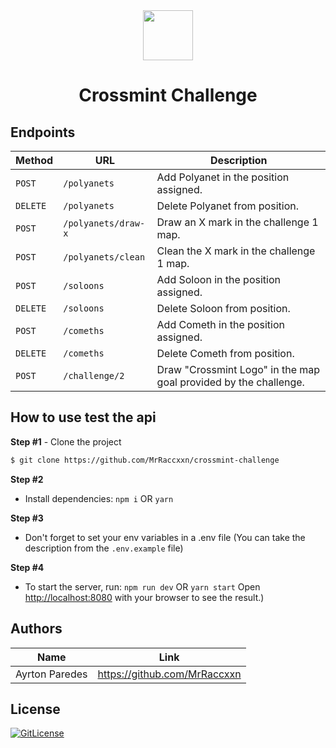 <!-- Designed for ETHGlobal hackathon 02.2023-->
<div id="header" align="center">
  <img src="https://crossmint.notion.site/image/https%3A%2F%2Fs3-us-west-2.amazonaws.com%2Fsecure.notion-static.com%2F417d76e9-184b-42f5-87dd-f50da23b0359%2Fcrossmint-logo-green.svg?table=block&id=99693d4b-5468-4200-84e8-e60a9dc00d0a&spaceId=d0f95547-f516-4746-9a98-cfb9535377c4&userId=&cache=v2" width="80"/>
</div>
  <h1 align="center">Crossmint Challenge</h1>

## Endpoints

| Method   | URL                                      | Description                                                      |
| -------- | ---------------------------------------- | ---------------------------------------------------------------- |
| `POST`   | `/polyanets`                             | Add Polyanet in the position assigned.                           |
| `DELETE` | `/polyanets`                             | Delete Polyanet from position.                                   |
| `POST`   | `/polyanets/draw-x`                      | Draw an X mark in the challenge 1 map.                           |
| `POST`   | `/polyanets/clean`                       | Clean the X mark in the challenge 1 map.                         |
| `POST`   | `/soloons`                               | Add Soloon in the position assigned.                             |
| `DELETE` | `/soloons`                               | Delete Soloon from position.                                     |
| `POST`   | `/comeths`                               | Add Cometh in the position assigned.                             |
| `DELETE` | `/comeths`                               | Delete Cometh from position.                                     |
| `POST`   | `/challenge/2`                           | Draw "Crossmint Logo" in the map goal provided by the challenge. |


## How to use test the api

**Step #1** - Clone the project

```bash
$ git clone https://github.com/MrRaccxxn/crossmint-challenge
```

**Step #2**

- Install dependencies: `npm i` OR `yarn`

**Step #3**

- Don't forget to set your env variables in a .env file (You can take the description from the `.env.example` file)

**Step #4**

- To start the server, run: `npm run dev` OR `yarn start`
Open [http://localhost:8080](http://localhost:8080) with your browser to see the result.)


## Authors

| Name            | Link                                   |
| --------------- | -------------------------------------- |
| Ayrton Paredes | https://github.com/MrRaccxxn |

## License

[![GitLicense](https://img.shields.io/badge/License-MIT-lime.svg)](https://github.com/MrRaccxxn/desci-dao/blob/sandradev/LICENCE)
